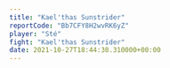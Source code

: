 ```yaml
---
title: "Kael'thas Sunstrider"
reportCode: "Bb7CFY8H2wvRK6yZ"
player: "Sté"
fight: "Kael'thas Sunstrider"
date: 2021-10-27T18:44:38.310000+00:00
---
```

